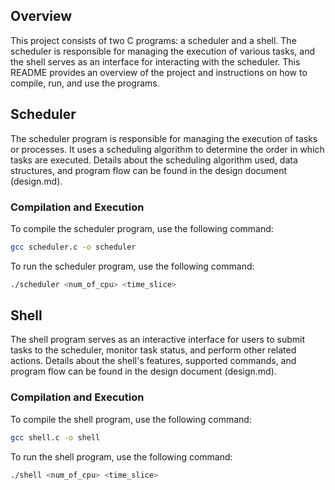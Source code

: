 ## Overview
This project consists of two C programs: a scheduler and a shell. The scheduler is responsible for managing the execution of various tasks, and the shell serves as an interface for interacting with the scheduler. This README provides an overview of the project and instructions on how to compile, run, and use the programs.

## Scheduler
The scheduler program is responsible for managing the execution of tasks or processes. It uses a scheduling algorithm to determine the order in which tasks are executed. Details about the scheduling algorithm used, data structures, and program flow can be found in the design document (design.md).

### Compilation and Execution
To compile the scheduler program, use the following command:

```bash
gcc scheduler.c -o scheduler
```

To run the scheduler program, use the following command:

```bash
./scheduler <num_of_cpu> <time_slice>
```

## Shell
The shell program serves as an interactive interface for users to submit tasks to the scheduler, monitor task status, and perform other related actions. Details about the shell's features, supported commands, and program flow can be found in the design document (design.md).

### Compilation and Execution
To compile the shell program, use the following command:

```bash
gcc shell.c -o shell
```

To run the shell program, use the following command:

```bash
./shell <num_of_cpu> <time_slice>
```
